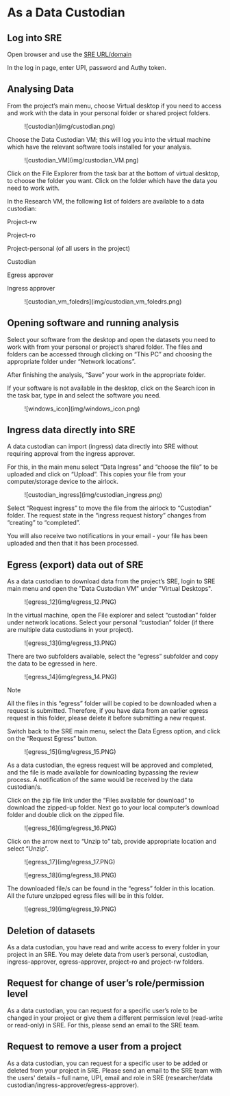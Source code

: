 # As a Data Custodian 

## Log into SRE  

Open browser and use the [SRE URL/domain](https://sre.nectar.auckland.ac.nz/)  

In the log in page, enter UPI, password and Authy token.

## Analysing Data 

From the project’s main menu, choose Virtual desktop if you need to access and work with the data in your personal folder or shared project folders. 

<figure markdown>
  ![custodian](img/custodian.png)
  <figcaption> </figcaption>
</figure>

Choose the Data Custodian VM; this will log you into the virtual machine which have the relevant software tools installed for your analysis.

<figure markdown>
  ![custodian_VM](img/custodian_VM.png)
  <figcaption> </figcaption>
</figure>

Click on the File Explorer from the task bar at the bottom of virtual desktop, to choose the folder you want. Click on the folder which have the data you need to work with. 

In the Research VM, the following list of folders are available to a data custodian: 

Project-rw 

Project-ro 

Project-personal (of all users in the project)

Custodian

Egress approver 

Ingress approver 

<figure markdown>
  ![custodian_vm_foledrs](img/custodian_vm_foledrs.png)
  <figcaption> </figcaption>
</figure>

## Opening software and running analysis 

Select your software from the desktop and open the datasets you need to work with from your personal or project’s shared folder. The files and folders can be accessed through clicking on “This PC” and choosing the appropriate folder under “Network locations”.
 
After finishing the analysis, “Save” your work in the appropriate folder. 

If your software is not available in the desktop, click on the Search icon in the task bar, type in and select the software you need. 

<figure markdown>
  ![windows_icon](img/windows_icon.png)
  <figcaption> </figcaption>
</figure>


## Ingress data directly into SRE 

A data custodian can import (ingress) data directly into SRE without requiring approval from the ingress approver.  

For this, in the main menu select “Data Ingress” and “choose the file” to be uploaded and click on “Upload”. This copies your file from your computer/storage device to the airlock.  

<figure markdown>
  ![custodian_ingress](img/custodian_ingress.png)
  <figcaption> </figcaption>
</figure>

Select “Request ingress” to move the file from the airlock to “Custodian” folder. The request state in the “ingress request history” changes from “creating” to “completed”. 

You will also receive two notifications in your email - your file has been uploaded and then that it has been processed. 

## Egress (export) data out of SRE

As a data custodian to download data from the project’s SRE, login to SRE main menu and open the "Data Custodian VM" under "Virtual Desktops".  

<figure markdown>
  ![egress_12](img/egress_12.PNG)
  <figcaption> </figcaption>
</figure>

In the virtual machine, open the File explorer and select “custodian” folder under network locations. Select your personal “custodian” folder (if there are multiple data custodians in your project).  

<figure markdown>
  ![egress_13](img/egress_13.PNG)
  <figcaption> </figcaption>
</figure>

There are two subfolders available, select the “egress” subfolder and copy the data to be egressed in here.  

<figure markdown>
  ![egress_14](img/egress_14.PNG)
  <figcaption> </figcaption>
</figure>

> [!NOTE]
> All the files in this “egress” folder will be copied to be downloaded when a request is submitted. Therefore, if you have data from an earlier egress request in this folder, please delete it before submitting a new request.  

Switch back to the SRE main menu, select the Data Egress option, and click on the “Request Egress” button.  

<figure markdown>
  ![egress_15](img/egress_15.PNG)
  <figcaption> </figcaption>
</figure>

As a data custodian, the egress request will be approved and completed, and the file is made available for downloading bypassing the review process. A notification of the same would be received by the data custodian/s. 

Click on the zip file link under the “Files available for download” to download the zipped-up folder. Next go to your local computer’s download folder and double click on the zipped file.  

<figure markdown>
  ![egress_16](img/egress_16.PNG)
  <figcaption> </figcaption>
</figure>

Click on the arrow next to “Unzip to” tab, provide appropriate location and select “Unzip”. 

<figure markdown>
  ![egress_17](img/egress_17.PNG)
  <figcaption> </figcaption>
</figure>

<figure markdown>
  ![egress_18](img/egress_18.PNG)
  <figcaption> </figcaption>
</figure>

The downloaded file/s can be found in the “egress” folder in this location. All the future unzipped egress files will be in this folder. 

<figure markdown>
  ![egress_19](img/egress_19.PNG)
  <figcaption> </figcaption>
</figure>


## Deletion of datasets 

As a data custodian, you have read and write access to every folder in your project in an SRE. You may delete data from user’s personal, custodian, ingress-approver, egress-approver, project-ro and project-rw folders. 

## Request for change of user’s role/permission level 

As a data custodian, you can request for a specific user’s role to be changed in your project or give them a different permission level (read-write or read-only) in SRE. For this, please send an email to the SRE team. 

## Request to remove a user from a project 

As a data custodian, you can request for a specific user to be added or deleted from your project in SRE. Please send an email to the SRE team with the users' details – full name, UPI, email and role in SRE (researcher/data custodian/ingress-approver/egress-approver). 
